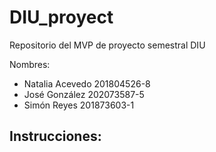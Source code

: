 # DIU_proyect
Repositorio del MVP de proyecto semestral DIU

Nombres:
  - Natalia Acevedo 201804526-8
  - José González 202073587-5
  - Simón Reyes 201873603-1

Instrucciones:
  - 
  
